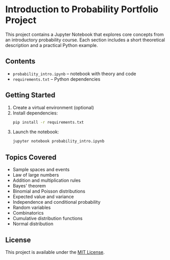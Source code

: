 # Introduction to Probability Portfolio Project

This project contains a Jupyter Notebook that explores core concepts from an introductory probability course.  Each section includes a short theoretical description and a practical Python example.

## Contents
- `probability_intro.ipynb` – notebook with theory and code
- `requirements.txt` – Python dependencies

## Getting Started
1. Create a virtual environment (optional)
2. Install dependencies:
   ```bash
   pip install -r requirements.txt
   ```
3. Launch the notebook:
   ```bash
   jupyter notebook probability_intro.ipynb
   ```

## Topics Covered
- Sample spaces and events
- Law of large numbers
- Addition and multiplication rules
- Bayes' theorem
- Binomial and Poisson distributions
- Expected value and variance
- Independence and conditional probability
- Random variables
- Combinatorics
- Cumulative distribution functions
- Normal distribution

## License
This project is available under the [MIT License](https://opensource.org/licenses/MIT).


